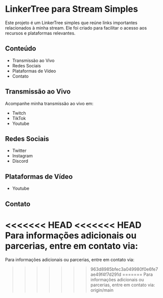 # LinkerTree para Stream Simples

Este projeto é um LinkerTree simples que reúne links importantes relacionados à minha stream. Ele foi criado para facilitar o acesso aos recursos e plataformas relevantes.

## Conteúdo

 - Transmissão ao Vivo
 - Redes Sociais
 - Plataformas de Vídeo
 - Contato

## Transmissão ao Vivo

Acompanhe minha transmissão ao vivo em:

 - Twitch
 - TikTok
 - Youtube

## Redes Sociais

- Twitter
- Instagram
- Discord

## Plataformas de Vídeo

 - Youtube

## Contato

<<<<<<< HEAD
<<<<<<< HEAD
Para informações adicionais ou parcerias, entre em contato via:
=======
Para informações adicionais ou parcerias, entre em contato via:
>>>>>>> 963d8985bfec3a049980f0e6fe7ae49f4f7d291d
=======
Para informações adicionais ou parcerias, entre em contato via:
>>>>>>> origin/main

